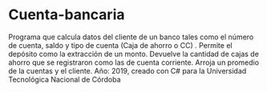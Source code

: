 # Cuenta-bancaria
Programa que calcula datos del cliente de un banco tales como el número de cuenta,  saldo y tipo de cuenta (Caja de ahorro o CC) . Permite el depósito como la extracción de un monto. Devuelve la cantidad de cajas de ahorro que se registraron como las de cuenta corriente. Arroja un promedio de la cuentas y el cliente. 
Año: 2019, creado con C# para la Universidad Tecnológica Nacional de Córdoba
